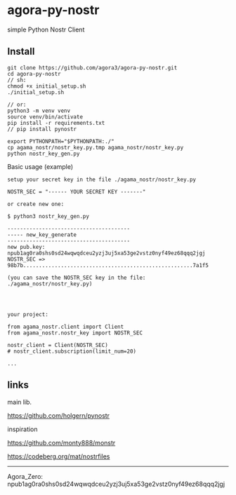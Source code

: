 # agora-py-nostr

simple Python Nostr Client

## Install

```
git clone https://github.com/agora3/agora-py-nostr.git
cd agora-py-nostr
// sh:
chmod +x initial_setup.sh
./initial_setup.sh

// or:
python3 -m venv venv  
source venv/bin/activate
pip install -r requirements.txt
// pip install pynostr 

export PYTHONPATH="$PYTHONPATH:./"
cp agama_nostr/nostr_key.py.tmp agama_nostr/nostr_key.py
python nostr_key_gen.py 
```


Basic usage (example)

```
setup your secret key in the file ./agama_nostr/nostr_key.py

NOSTR_SEC = "------ YOUR SECRET KEY -------"

or create new one:

$ python3 nostr_key_gen.py

---------------------------------------
----- new_key_generate
---------------------------------------
new pub.key: npub1ag0ra0shs0sd24wqwqdceu2yzj3uj5xa53ge2vstz0nyf49ez68qqq2jgj
NOSTR_SEC => 98b7b......................................................7a1f5

(you can save the NOSTR_SEC key in the file: ./agama_nostr/nostr_key.py)
 



your project:

from agama_nostr.client import Client 
from agama_nostr.nostr_key import NOSTR_SEC

nostr_client = Client(NOSTR_SEC)
# nostr_client.subscription(limit_num=20) 

...
```

## links

main lib.

https://github.com/holgern/pynostr

inspiration

https://github.com/monty888/monstr

https://codeberg.org/mat/nostrfiles

---

Agora_Zero: npub1ag0ra0shs0sd24wqwqdceu2yzj3uj5xa53ge2vstz0nyf49ez68qqq2jgj

